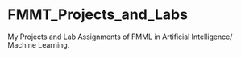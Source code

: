# FMMT_Projects_and_Labs

My Projects and Lab Assignments of FMML in Artificial Intelligence/ Machine Learning.

